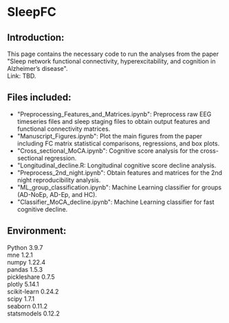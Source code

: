 # SleepFC

## Introduction:
This page contains the necessary code to run the analyses from the paper "Sleep network functional connectivity, hyperexcitability, and cognition in Alzheimer’s disease".  
Link: TBD.  

## Files included:  
* "Preprocessing_Features_and_Matrices.ipynb": Preprocess raw EEG timeseries files and sleep staging files to obtain output features and functional connectivity matrices.  
* "Manuscript_Figures.ipynb": Plot the main figures from the paper including FC matrix statistical comparisons, regressions, and box plots.  
* "Cross_sectional_MoCA.ipynb": Cognitive score analysis for the cross-sectional regression.  
* "Longitudinal_decline.R: Longitudinal cognitive score decline analysis.  
* "Preprocess_2nd_night.ipynb": Obtain features and matrices for the 2nd night reproducibility analysis.  
* "ML_group_classification.ipynb": Machine Learning classifier for groups (AD-NoEp, AD-Ep, and HC).  
* "Classifier_MoCA_decline.ipynb": Machine Learning classifier for fast cognitive decline.  

## Environment:  
Python 3.9.7  
mne 1.2.1  
numpy 1.22.4  
pandas 1.5.3  
pickleshare 0.7.5  
plotly 5.14.1  
scikit-learn 0.24.2  
scipy 1.7.1  
seaborn 0.11.2  
statsmodels 0.12.2  
